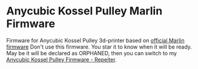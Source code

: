# Anycubic Kossel Pulley Marlin Firmware

Firmware for Anycubic Kossel Pulley 3d-printer based on [official Marlin firmware](https://www.thingiverse.com/thing:2078939)
Don't use this firmware. You star it to know when it will be ready. May be it will be declared as ORPHANED, then you can switch to my [Anycubic Kossel Pulley Firmware - Repeiter](https://github.com/RushOnline/AnycubicKosselPulleyRepeiterFirmware).
